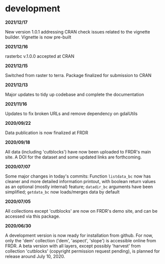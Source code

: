# development

**2021/12/17**

New version 1.0.1 addressing CRAN check issues related to the vignette builder. Vignette is now pre-built

**2021/12/16**

rasterbc v.1.0.0 accepted at CRAN

**2021/12/15**

Switched from raster to terra. Package finalized for submission to CRAN

**2021/12/13**

Major updates to tidy up codebase and complete the documentation

**2021/11/16**

Updates to fix broken URLs and remove dependency on gdalUtils

**2020/09/22**

Data publication is now finalized at FRDR

**2020/09/18**

All data (including 'cutblocks') have now been uploaded to FRDR's main site. A DOI for the dataset and some updated links are forthcoming.

**2020/07/07**

Some major changes in today's commits: Function `listdata_bc` now has cleaner and more detailed information printout, with boolean return values as an optional (mostly internal) feature; `datadir_bc` arguments have been simplified; `getdata_bc` now loads/merges data by default

**2020/07/05**

All collections except 'cutblocks' are now on FRDR's demo site, and can be accessed via this package.

**2020/06/30**

A development version is now ready for installation from github. For now, only the 'dem' collection ('dem', 'aspect', 'slope') is accessible online from FRDR. A beta version with all layers, except possibly 'harvest' from collection 'cutblocks' (copyright permission request pending), is planned for release around July 10, 2020.
